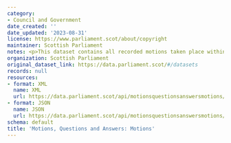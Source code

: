 ```yaml
---
category:
- Council and Government
date_created: ''
date_updated: '2023-08-31'
license: https://www.parliament.scot/about/copyright
maintainer: Scottish Parliament
notes: <p>This dataset contains all recorded motions taken place within the Parliament.</p>
organization: Scottish Parliament
original_dataset_link: https://data.parliament.scot/#/datasets
records: null
resources:
- format: XML
  name: XML
  url: https://data.parliament.scot/api/motionsquestionsanswersmotions/xml
- format: JSON
  name: JSON
  url: https://data.parliament.scot/api/motionsquestionsanswersmotions/json
schema: default
title: 'Motions, Questions and Answers: Motions'
---
```

